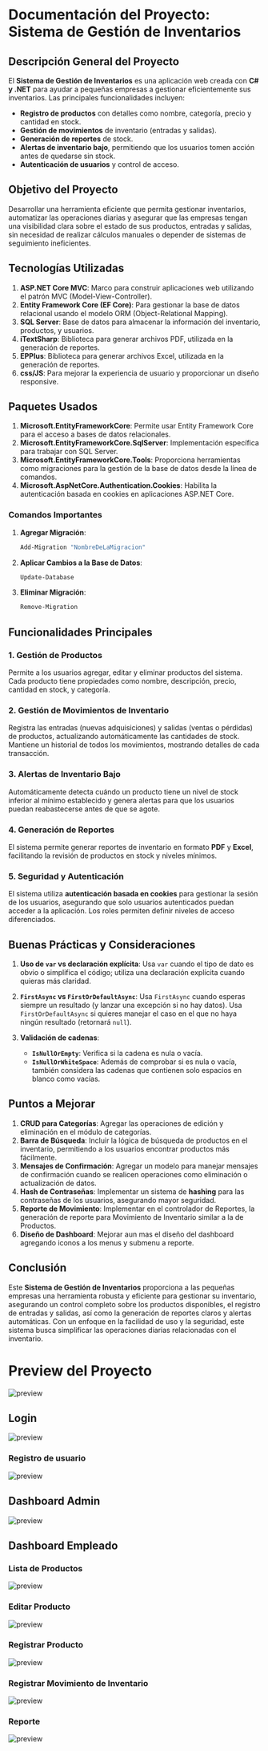 # Documentación del Proyecto: Sistema de Gestión de Inventarios

## Descripción General del Proyecto

El **Sistema de Gestión de Inventarios** es una aplicación web creada con **C# y .NET** para ayudar a pequeñas empresas a gestionar eficientemente sus inventarios. Las principales funcionalidades incluyen:

- **Registro de productos** con detalles como nombre, categoría, precio y cantidad en stock.
- **Gestión de movimientos** de inventario (entradas y salidas).
- **Generación de reportes** de stock.
- **Alertas de inventario bajo**, permitiendo que los usuarios tomen acción antes de quedarse sin stock.
- **Autenticación de usuarios** y control de acceso.

## Objetivo del Proyecto

Desarrollar una herramienta eficiente que permita gestionar inventarios, automatizar las operaciones diarias y asegurar que las empresas tengan una visibilidad clara sobre el estado de sus productos, entradas y salidas, sin necesidad de realizar cálculos manuales o depender de sistemas de seguimiento ineficientes.

## Tecnologías Utilizadas

1. **ASP.NET Core MVC**: Marco para construir aplicaciones web utilizando el patrón MVC (Model-View-Controller).
2. **Entity Framework Core (EF Core)**: Para gestionar la base de datos relacional usando el modelo ORM (Object-Relational Mapping).
3. **SQL Server**: Base de datos para almacenar la información del inventario, productos, y usuarios.
4. **iTextSharp**: Biblioteca para generar archivos PDF, utilizada en la generación de reportes.
5. **EPPlus**: Biblioteca para generar archivos Excel, utilizada en la generación de reportes.
6. **css/JS**: Para mejorar la experiencia de usuario y proporcionar un diseño responsive.

## Paquetes Usados

1. **Microsoft.EntityFrameworkCore**: Permite usar Entity Framework Core para el acceso a bases de datos relacionales.
2. **Microsoft.EntityFrameworkCore.SqlServer**: Implementación específica para trabajar con SQL Server.
3. **Microsoft.EntityFrameworkCore.Tools**: Proporciona herramientas como migraciones para la gestión de la base de datos desde la línea de comandos.
4. **Microsoft.AspNetCore.Authentication.Cookies**: Habilita la autenticación basada en cookies en aplicaciones ASP.NET Core.

### Comandos Importantes

1. **Agregar Migración**:
   ```bash
   Add-Migration "NombreDeLaMigracion"
   ```
2. **Aplicar Cambios a la Base de Datos**:
   ```bash
   Update-Database
   ```
3. **Eliminar Migración**:
   ```bash
   Remove-Migration
   ```

## Funcionalidades Principales

### 1. Gestión de Productos

Permite a los usuarios agregar, editar y eliminar productos del sistema. Cada producto tiene propiedades como nombre, descripción, precio, cantidad en stock, y categoría.

### 2. Gestión de Movimientos de Inventario

Registra las entradas (nuevas adquisiciones) y salidas (ventas o pérdidas) de productos, actualizando automáticamente las cantidades de stock. Mantiene un historial de todos los movimientos, mostrando detalles de cada transacción.

### 3. Alertas de Inventario Bajo

Automáticamente detecta cuándo un producto tiene un nivel de stock inferior al mínimo establecido y genera alertas para que los usuarios puedan reabastecerse antes de que se agote.

### 4. Generación de Reportes

El sistema permite generar reportes de inventario en formato **PDF** y **Excel**, facilitando la revisión de productos en stock y niveles mínimos.

### 5. Seguridad y Autenticación

El sistema utiliza **autenticación basada en cookies** para gestionar la sesión de los usuarios, asegurando que solo usuarios autenticados puedan acceder a la aplicación. Los roles permiten definir niveles de acceso diferenciados.

## Buenas Prácticas y Consideraciones

1. **Uso de `var` vs declaración explícita**: Usa `var` cuando el tipo de dato es obvio o simplifica el código; utiliza una declaración explícita cuando quieras más claridad.
2. **`FirstAsync` vs `FirstOrDefaultAsync`**: Usa `FirstAsync` cuando esperas siempre un resultado (y lanzar una excepción si no hay datos). Usa `FirstOrDefaultAsync` si quieres manejar el caso en el que no haya ningún resultado (retornará `null`).

3. **Validación de cadenas**:
   - **`IsNullOrEmpty`**: Verifica si la cadena es nula o vacía.
   - **`IsNullOrWhiteSpace`**: Además de comprobar si es nula o vacía, también considera las cadenas que contienen solo espacios en blanco como vacías.

## Puntos a Mejorar

1. **CRUD para Categorías**: Agregar las operaciones de edición y eliminación en el módulo de categorías.
2. **Barra de Búsqueda**: Incluir la lógica de búsqueda de productos en el inventario, permitiendo a los usuarios encontrar productos más fácilmente.
3. **Mensajes de Confirmación**: Agregar un modelo para manejar mensajes de confirmación cuando se realicen operaciones como eliminación o actualización de datos.
4. **Hash de Contraseñas**: Implementar un sistema de **hashing** para las contraseñas de los usuarios, asegurando mayor seguridad.
5. **Reporte de Movimiento**: Implementar en el controlador de Reportes, la generación de reporte para Movimiento de Inventario similar a la de Productos.
6. **Diseño de Dashboard**: Mejorar aun mas el diseño del dashboard agregando iconos a los menus y submenu a reporte.

## Conclusión

Este **Sistema de Gestión de Inventarios** proporciona a las pequeñas empresas una herramienta robusta y eficiente para gestionar su inventario, asegurando un control completo sobre los productos disponibles, el registro de entradas y salidas, así como la generación de reportes claros y alertas automáticas. Con un enfoque en la facilidad de uso y la seguridad, este sistema busca simplificar las operaciones diarias relacionadas con el inventario.

# Preview del Proyecto
![preview](/Preview/preview.gif)

## Login
![preview](/Preview/login.jpeg)
### Registro de usuario
![preview](/Preview/register-user.jpeg)

## Dashboard Admin
![preview](/Preview/user-list.jpeg)

## Dashboard Empleado
### Lista de Productos
![preview](/Preview/producto.jpeg)

### Editar Producto
![preview](/Preview/edit-prod.jpeg)

### Registrar Producto
![preview](/Preview/registrar-prod.jpeg)

### Registrar Movimiento de Inventario
![preview](/Preview/registro-mov.jpeg)

### Reporte
![preview](/Preview/reporte.jpeg)